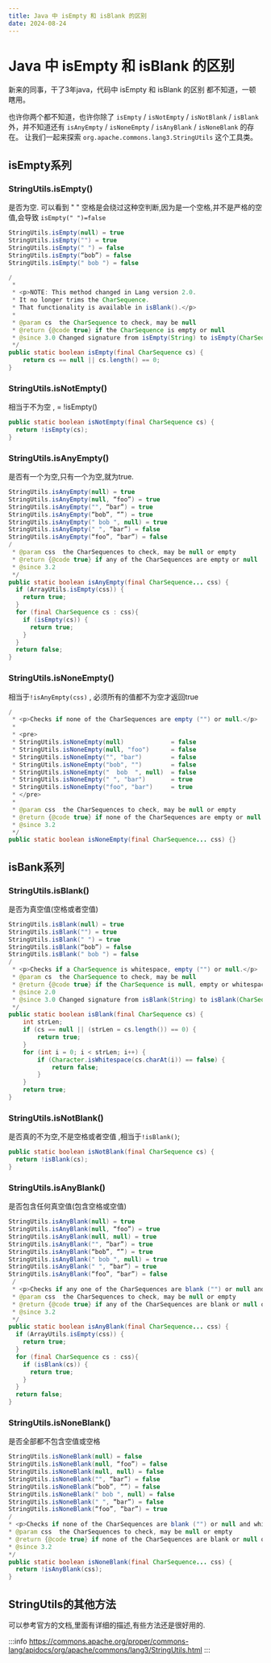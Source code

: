 ```yaml
---
title: Java 中 isEmpty 和 isBlank 的区别
date: 2024-08-24
---
```


# Java 中 isEmpty 和 isBlank 的区别

新来的同事，干了3年java，代码中 isEmpty 和 isBlank 的区别 都不知道，一顿瞎用。

也许你两个都不知道，也许你除了 `isEmpty` / `isNotEmpty` / `isNotBlank` / `isBlank`外，并不知道还有 `isAnyEmpty` / `isNoneEmpty` / `isAnyBlank` / `isNoneBlank` 的存在。
让我们一起来探索 `org.apache.commons.lang3.StringUtils` 这个工具类。

## isEmpty系列

### StringUtils.isEmpty()

是否为空. 可以看到 " " 空格是会绕过这种空判断,因为是一个空格,并不是严格的空值,会导致 `isEmpty(" ")=false`

```Java
StringUtils.isEmpty(null) = true
StringUtils.isEmpty("") = true
StringUtils.isEmpty(" ") = false
StringUtils.isEmpty(“bob”) = false
StringUtils.isEmpty(" bob ") = false

/
 *
 * <p>NOTE: This method changed in Lang version 2.0.
 * It no longer trims the CharSequence.
 * That functionality is available in isBlank().</p>
 *
 * @param cs  the CharSequence to check, may be null
 * @return {@code true} if the CharSequence is empty or null
 * @since 3.0 Changed signature from isEmpty(String) to isEmpty(CharSequence)
 */
public static boolean isEmpty(final CharSequence cs) {
    return cs == null || cs.length() == 0;
}
```

### StringUtils.isNotEmpty()

相当于不为空 , = !isEmpty()

```Java
public static boolean isNotEmpty(final CharSequence cs) {
  return !isEmpty(cs);
}
```

### StringUtils.isAnyEmpty()

是否有一个为空,只有一个为空,就为true.

```Java
StringUtils.isAnyEmpty(null) = true
StringUtils.isAnyEmpty(null, “foo”) = true
StringUtils.isAnyEmpty("", “bar”) = true
StringUtils.isAnyEmpty(“bob”, “”) = true
StringUtils.isAnyEmpty(" bob ", null) = true
StringUtils.isAnyEmpty(" ", “bar”) = false
StringUtils.isAnyEmpty(“foo”, “bar”) = false
/
 * @param css  the CharSequences to check, may be null or empty
 * @return {@code true} if any of the CharSequences are empty or null
 * @since 3.2
 */
public static boolean isAnyEmpty(final CharSequence... css) {
  if (ArrayUtils.isEmpty(css)) {
    return true;
  }
  for (final CharSequence cs : css){
    if (isEmpty(cs)) {
      return true;
    }
  }
  return false;
}
```

### StringUtils.isNoneEmpty()

相当于`!isAnyEmpty(css)` , 必须所有的值都不为空才返回true

```Java
/
 * <p>Checks if none of the CharSequences are empty ("") or null.</p>
 *
 * <pre>
 * StringUtils.isNoneEmpty(null)             = false
 * StringUtils.isNoneEmpty(null, "foo")      = false
 * StringUtils.isNoneEmpty("", "bar")        = false
 * StringUtils.isNoneEmpty("bob", "")        = false
 * StringUtils.isNoneEmpty("  bob  ", null)  = false
 * StringUtils.isNoneEmpty(" ", "bar")       = true
 * StringUtils.isNoneEmpty("foo", "bar")     = true
 * </pre>
 *
 * @param css  the CharSequences to check, may be null or empty
 * @return {@code true} if none of the CharSequences are empty or null
 * @since 3.2
 */
public static boolean isNoneEmpty(final CharSequence... css) {}
```

## isBank系列

### StringUtils.isBlank()

是否为真空值(空格或者空值)

```Java
StringUtils.isBlank(null) = true
StringUtils.isBlank("") = true
StringUtils.isBlank(" ") = true
StringUtils.isBlank(“bob”) = false
StringUtils.isBlank(" bob ") = false
/
 * <p>Checks if a CharSequence is whitespace, empty ("") or null.</p>
 * @param cs  the CharSequence to check, may be null
 * @return {@code true} if the CharSequence is null, empty or whitespace
 * @since 2.0
 * @since 3.0 Changed signature from isBlank(String) to isBlank(CharSequence)
 */
public static boolean isBlank(final CharSequence cs) {
    int strLen;
    if (cs == null || (strLen = cs.length()) == 0) {
        return true;
    }
    for (int i = 0; i < strLen; i++) {
        if (Character.isWhitespace(cs.charAt(i)) == false) {
            return false;
        }
    }
    return true;
}
```

### StringUtils.isNotBlank()

是否真的不为空,不是空格或者空值 ,相当于`!isBlank()`;

```java
public static boolean isNotBlank(final CharSequence cs) {
  return !isBlank(cs);
}
```

### StringUtils.isAnyBlank()

是否包含任何真空值(包含空格或空值)

```java
StringUtils.isAnyBlank(null) = true
StringUtils.isAnyBlank(null, “foo”) = true
StringUtils.isAnyBlank(null, null) = true
StringUtils.isAnyBlank("", “bar”) = true
StringUtils.isAnyBlank(“bob”, “”) = true
StringUtils.isAnyBlank(" bob ", null) = true
StringUtils.isAnyBlank(" ", “bar”) = true
StringUtils.isAnyBlank(“foo”, “bar”) = false
 /
 * <p>Checks if any one of the CharSequences are blank ("") or null and not whitespace only..</p>
 * @param css  the CharSequences to check, may be null or empty
 * @return {@code true} if any of the CharSequences are blank or null or whitespace only
 * @since 3.2
 */
public static boolean isAnyBlank(final CharSequence... css) {
  if (ArrayUtils.isEmpty(css)) {
    return true;
  }
  for (final CharSequence cs : css){
    if (isBlank(cs)) {
      return true;
    }
  }
  return false;
}
```

### StringUtils.isNoneBlank()

是否全部都不包含空值或空格

```java
StringUtils.isNoneBlank(null) = false
StringUtils.isNoneBlank(null, “foo”) = false
StringUtils.isNoneBlank(null, null) = false
StringUtils.isNoneBlank("", “bar”) = false
StringUtils.isNoneBlank(“bob”, “”) = false
StringUtils.isNoneBlank(" bob ", null) = false
StringUtils.isNoneBlank(" ", “bar”) = false
StringUtils.isNoneBlank(“foo”, “bar”) = true
/
* <p>Checks if none of the CharSequences are blank ("") or null and whitespace only..</p>
* @param css  the CharSequences to check, may be null or empty
* @return {@code true} if none of the CharSequences are blank or null or whitespace only
* @since 3.2
*/
public static boolean isNoneBlank(final CharSequence... css) {
  return !isAnyBlank(css);
}
```

## StringUtils的其他方法

可以参考官方的文档,里面有详细的描述,有些方法还是很好用的.

:::info
https://commons.apache.org/proper/commons-lang/apidocs/org/apache/commons/lang3/StringUtils.html
:::
